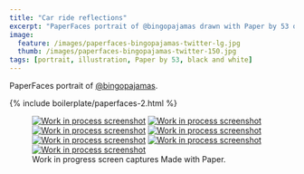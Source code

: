 ```yaml
---
title: "Car ride reflections"
excerpt: "PaperFaces portrait of @bingopajamas drawn with Paper by 53 on an iPad."
image: 
  feature: /images/paperfaces-bingopajamas-twitter-lg.jpg
  thumb: /images/paperfaces-bingopajamas-twitter-150.jpg
tags: [portrait, illustration, Paper by 53, black and white]
---
```


PaperFaces portrait of [@bingopajamas](http://twitter.com/bingopajamas).

{% include boilerplate/paperfaces-2.html %}

<figure class="third">
  <a href="{{ site.url }}/images/paperfaces-bingopajamas-process-1-lg.jpg"><img src="{{ site.url }}/images/paperfaces-bingopajamas-process-1-600.jpg" alt="Work in process screenshot"></a>
  <a href="{{ site.url }}/images/paperfaces-bingopajamas-process-2-lg.jpg"><img src="{{ site.url }}/images/paperfaces-bingopajamas-process-2-600.jpg" alt="Work in process screenshot"></a>
  <a href="{{ site.url }}/images/paperfaces-bingopajamas-process-3-lg.jpg"><img src="{{ site.url }}/images/paperfaces-bingopajamas-process-3-600.jpg" alt="Work in process screenshot"></a>
  <a href="{{ site.url }}/images/paperfaces-bingopajamas-process-4-lg.jpg"><img src="{{ site.url }}/images/paperfaces-bingopajamas-process-4-600.jpg" alt="Work in process screenshot"></a>
  <a href="{{ site.url }}/images/paperfaces-bingopajamas-process-5-lg.jpg"><img src="{{ site.url }}/images/paperfaces-bingopajamas-process-5-600.jpg" alt="Work in process screenshot"></a>
  <a href="{{ site.url }}/images/paperfaces-bingopajamas-process-6-lg.jpg"><img src="{{ site.url }}/images/paperfaces-bingopajamas-process-6-600.jpg" alt="Work in process screenshot"></a>
  <a href="{{ site.url }}/images/paperfaces-bingopajamas-process-7-lg.jpg"><img src="{{ site.url }}/images/paperfaces-bingopajamas-process-7-600.jpg" alt="Work in process screenshot"></a>
  <figcaption>Work in progress screen captures Made with Paper.</figcaption>
</figure>